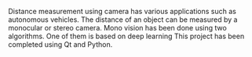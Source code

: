 Distance measurement using camera has various applications such as autonomous vehicles.
The distance of an object can be measured by a monocular or stereo camera.
Mono vision has been done using two algorithms. One of them is based on deep learning
This project has been completed using Qt and Python.
